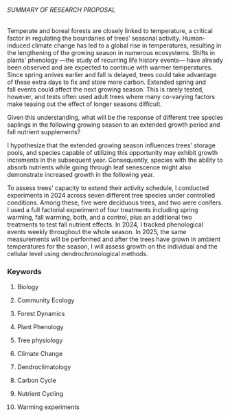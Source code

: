###### SUMMARY OF RESEARCH PROPOSAL

Temperate and boreal forests are closely linked to temperature, a critical factor in regulating the boundaries of trees’ seasonal activity. Human-induced climate change has led to a global rise in temperatures, resulting in the lengthening of the growing season in numerous ecosystems. Shifts in plants' phenology —the study of recurring life history events— have already been observed and are expected to continue with warmer temperatures. Since spring arrives earlier and fall is delayed, trees could take advantage of these extra days to fix and store more carbon. Extended spring and fall events could affect the next growing season. This is rarely tested, however, and tests often used adult trees where many co-varying factors make teasing out the effect of longer seasons difficult. 

Given this understanding, what will be the response of different tree species saplings in the following growing season to an extended growth period and fall nutrient supplements? 

I hypothesize that the extended growing season influences trees' storage pools, and species capable of utilizing this opportunity may exhibit growth increments in the subsequent year. Consequently, species with the ability to absorb nutrients while going through leaf senescence might also demonstrate increased growth in the following year.

To assess trees' capacity to extend their activity schedule, I conducted experiments in 2024 across seven different tree species under controlled conditions. Among these, five were deciduous trees, and two were conifers. I used a full factorial experiment of four treatments including spring warming, fall warming, both, and a control, plus an additional two treatments to test fall nutrient effects. In 2024, I tracked phenological events weekly throughout the whole season. In 2025, the same measurements will be performed and after the trees have grown in ambient temperatures for the season, I will assess growth on the individual and the cellular level using dendrochronological methods.

### Keywords

1. Biology

2. Community Ecology

3. Forest Dynamics

4. Plant Phenology

5. Tree physiology

6. Climate Change

7. Dendroclimatology

8. Carbon Cycle

9. Nutrient Cycling

10. Warming experiments
